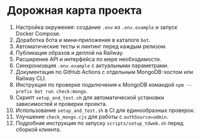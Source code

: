 <!-- Назначение файла: краткий план развития проекта. -->

# Дорожная карта проекта

1. Настройка окружения: создание `.env` из `.env.example` и запуск Docker Compose.
2. Доработка бота и мини‑приложения в каталоге `bot`.
3. Автоматические тесты и линтинг перед каждым релизом.
4. Публикация образов и деплой на Railway.
5. Расширение API и интерфейса по мере необходимости.
6. Синхронизация `.env.example` с актуальными параметрами.
7. Документация по GitHub Actions с отдельным MongoDB-хостом или Railway CLI.
8. Инструкция по проверке подключения к MongoDB командой `npm --prefix bot run check:mongo`.
9. Скрипт `setup_and_test.sh` для автоматической установки зависимостей и проверки проекта.
10. Использование `setup_and_test.sh` в CI для единообразных проверок.
11. Улучшение `check_mongo.cjs` для работы с `authSource=admin`.
12. Подробная инструкция по запуску `scripts/setup_tdweb.sh` перед сборкой клиента.

